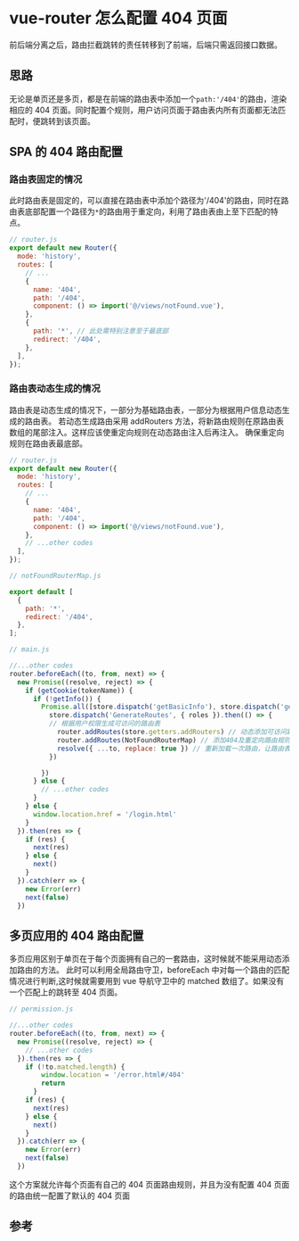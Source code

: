 # vue-router 怎么配置 404 页面

前后端分离之后，路由拦截跳转的责任转移到了前端，后端只需返回接口数据。

## 思路

无论是单页还是多页，都是在前端的路由表中添加一个`path:'/404'`的路由，渲染相应的 404 页面。同时配置个规则，用户访问页面于路由表内所有页面都无法匹配时，便跳转到该页面。

## SPA 的 404 路由配置

### 路由表固定的情况

此时路由表是固定的，可以直接在路由表中添加个路径为'/404'的路由，同时在路由表底部配置一个路径为`*`的路由用于重定向，利用了路由表由上至下匹配的特点。

```js
// router.js
export default new Router({
  mode: 'history',
  routes: [
    // ...
    {
      name: '404',
      path: '/404',
      component: () => import('@/views/notFound.vue'),
    },
    {
      path: '*', // 此处需特别注意至于最底部
      redirect: '/404',
    },
  ],
});
```

### 路由表动态生成的情况

路由表是动态生成的情况下，一部分为基础路由表，一部分为根据用户信息动态生成的路由表。
若动态生成路由采用 addRouters 方法，将新路由规则在原路由表数组的尾部注入。这样应该使重定向规则在动态路由注入后再注入。
确保重定向规则在路由表最底部。

```js
// router.js
export default new Router({
  mode: 'history',
  routes: [
    // ...
    {
      name: '404',
      path: '/404',
      component: () => import('@/views/notFound.vue'),
    },
    // ...other codes
  ],
});
```

```js
// notFoundRouterMap.js

export default [
  {
    path: '*',
    redirect: '/404',
  },
];
```

```js
// main.js

//...other codes
router.beforeEach((to, from, next) => {
  new Promise((resolve, reject) => {
    if (getCookie(tokenName)) {
      if (!getInfo()) {
        Promise.all([store.dispatch('getBasicInfo'), store.dispatch('getUserDetail')]).then(res => {
          store.dispatch('GenerateRoutes', { roles }).then(() => {
          // 根据用户权限生成可访问的路由表
            router.addRoutes(store.getters.addRouters) // 动态添加可访问路由表
            router.addRoutes(NotFoundRouterMap) // 添加404及重定向路由规则
            resolve({ ...to, replace: true }) // 重新加载一次路由，让路由表更新成功后走下面else的判断
          })

        })
      } else {
        // ...other codes
      }
    } else {
      window.location.href = '/login.html'
    }
  }).then(res => {
    if (res) {
      next(res)
    } else {
      next()
    }
  }).catch(err => {
    new Error(err)
    next(false)
  })
```

## 多页应用的 404 路由配置

多页应用区别于单页在于每个页面拥有自己的一套路由，这时候就不能采用动态添加路由的方法。
此时可以利用全局路由守卫，beforeEach 中对每一个路由的匹配情况进行判断,这时候就需要用到 vue 导航守卫中的 matched 数组了。如果没有一个匹配上的跳转至 404 页面。

```js
// permission.js

//...other codes
router.beforeEach((to, from, next) => {
  new Promise((resolve, reject) => {
    // ...other codes
  }).then(res => {
    if (!to.matched.length) {
        window.location = '/error.html#/404'
        return
      }
    if (res) {
      next(res)
    } else {
      next()
    }
  }).catch(err => {
    new Error(err)
    next(false)
  })
```

这个方案就允许每个页面有自己的 404 页面路由规则，并且为没有配置 404 页面的路由统一配置了默认的 404 页面

## 参考

[](https://juejin.im/post/5b019ad7f265da0ba567d259)

